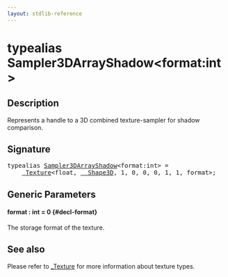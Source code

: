 ```yaml
---
layout: stdlib-reference
---
```


# typealias Sampler3DArrayShadow\<format:int\>

## Description

Represents a handle to a 3D combined texture-sampler for shadow comparison.

## Signature

<pre>
<span class='code_keyword'>typealias</span> <a href="/stdlib-reference/types/sampler3darrayshadow-089e" class="code_type">Sampler3DArrayShadow</a>&lt;format:<span class="code_keyword">int</span>&gt; = 
    <a href="/stdlib-reference/types/0texture-01/index" class="code_type">_Texture</a>&lt;<span class="code_keyword">float</span>, <a href="/stdlib-reference/types/0_shape3d-028/index" class="code_type">__Shape3D</a>, 1, 0, 0, 0, 1, 1, format&gt;;
</pre>

## Generic Parameters

#### format  : int = 0 {#decl-format}
The storage format of the texture.


## See also

Please refer to <span class='code'><a href="/stdlib-reference/types/0texture-01/index" class="code_type">_Texture</a></span> for more information about texture types.


